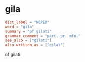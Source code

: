 # gila

``` toml
dict_label = "NCPED"
word = "gila"
summary = "of gilati"
grammar_comment = "part. pr. mfn."
see_also = ["gilati"]
also_written_as = ["gilat"]
```

of gilati

